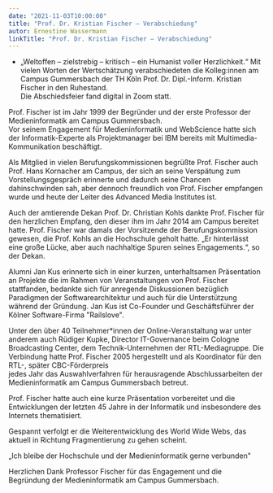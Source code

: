 ```yaml
---
date: "2021-11-03T10:00:00"
title: "Prof. Dr. Kristian Fischer – Verabschiedung"
autor: Ernestine Wassermann
linkTitle: "Prof. Dr. Kristian Fischer – Verabschiedung"
---
```


- „Weltoffen – zielstrebig – kritisch – ein Humanist voller Herzlichkeit.“ 
Mit vielen Worten der Wertschätzung verabschiedeten die 
Kolleg:innen am Campus Gummersbach der TH Köln
 Prof. Dr. Dipl.-Inform. Kristian Fischer in den Ruhestand.  
Die Abschiedsfeier fand digital in Zoom statt. 

Prof. Fischer ist im Jahr 1999 der Begründer und der
erste Professor der Medieninformatik
 am Campus Gummersbach.  
Vor seinem Engagement für   Medieninformatik 
und WebScience hatte sich der Informatik-Experte 
als Projektmanager bei IBM bereits mit Multimedia-Kommunikation beschäftigt. 



Als Mitglied in vielen Berufungskommissionen begrüßte Prof. Fischer auch
Prof. Hans Kornacher am Campus, der sich an seine Verspätung zum  
 Vorstellungsgespräch erinnerte und dadurch seine Chancen dahinschwinden sah,
aber dennoch freundlich von Prof. Fischer empfangen wurde und heute der
Leiter des Advanced Media Institutes ist.

Auch der amtierende Dekan Prof. Dr. Christian Kohls dankte Prof. Fischer
  für den herzlichen Empfang, den dieser ihm 
 im Jahr 2014 am Campus bereitet hatte. Prof. Fischer war damals
 der Vorsitzende der Berufungskommission gewesen, die 
 Prof. Kohls an die Hochschule geholt hatte. 
 „Er hinterlässt eine große Lücke, aber auch nachhaltige Spuren
  seines Engagements.“, so der Dekan. 

Alumni Jan Kus erinnerte sich in einer kurzen,
unterhaltsamen Präsentation an Projekte die im Rahmen von Veranstaltungen
von Prof. Fischer stattfanden, bedankte sich für anregende Diskussionen
 bezüglich
Paradigmen der Softwarearchitektur und auch für 
die Unterstützung während der Gründung. Jan Kus ist Co-Founder 
und Geschäftsführer
  der Kölner Software-Firma "Railslove".
  
  
  Unter den über 40 Teilnehmer*innen der 
  Online-Veranstaltung war unter anderem auch Rüdiger Kupke, 
  Director IT-Governance beim Cologne Broadcasting Center,
   dem Technik-Unternehmen der RTL-Mediagruppe. Die Verbindung 
   hatte Prof. Fischer
   2005 hergestellt und  als Koordinator für den RTL-, später 
   CBC-Förderpreis  
  jedes Jahr das Auswahlverfahren für 
   herausragende Abschlussarbeiten der Medieninformatik am Campus Gummersbach
   betreut. 

Prof. Fischer hatte auch eine kurze Präsentation vorbereitet und 
die Entwicklungen der letzten 45 Jahre in der Informatik und insbesondere des
 Internets thematisiert. 
 
 Gespannt verfolgt er die Weiterentwicklung des World Wide Webs, das aktuell
  in Richtung Fragmentierung zu gehen scheint.

 „Ich bleibe der Hochschule und der Medieninformatik gerne verbunden"
 
 Herzlichen Dank Professor Fischer für das Engagement und die Begründung der 
 Medieninformatik am Campus Gummersbach.   

